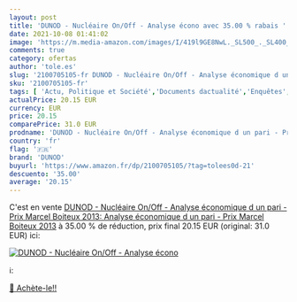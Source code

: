 ```yaml
---
layout: post
title: 'DUNOD - Nucléaire On/Off - Analyse écono avec 35.00 % rabais '
date: 2021-10-08 01:41:02
image: 'https://m.media-amazon.com/images/I/419l9GE8NwL._SL500_._SL400_.jpg'
comments: true
category: ofertas
author: 'tole.es'
slug: '2100705105-fr DUNOD - Nucléaire On/Off - Analyse économique d un pari -...'
sku: '2100705105-fr'
tags: [ 'Actu, Politique et Société','Documents dactualité','Enquêtes','Entreprise et Bourse','Gestion et administration','Livres','Secteurs dactivité','dunod','Économie','Économie industrielle', ]
actualPrice: 20.15 EUR
currency: EUR
price: 20.15
comparePrice: 31.0 EUR
prodname: 'DUNOD - Nucléaire On/Off - Analyse économique d un pari - Prix Marcel Boiteux 2013: Analyse économique d un pari - Prix Marcel Boiteux 2013'
country: 'fr'
flag: '🇫🇷'
brand: 'DUNOD'
buyurl: 'https://www.amazon.fr/dp/2100705105/?tag=tolees0d-21'
descuento: '35.00'
average: '20.15'
---
```


C'est en vente [DUNOD - Nucléaire On/Off - Analyse économique d un pari - Prix Marcel Boiteux 2013: Analyse économique d un pari - Prix Marcel Boiteux 2013](https://www.amazon.fr/dp/2100705105/?tag=tolees0d-21)  à  35.00 % de réduction, prix final  20.15 EUR (original: 31.0 EUR) ici:

[![DUNOD - Nucléaire On/Off - Analyse écono](https://m.media-amazon.com/images/I/419l9GE8NwL._SL500_._SL400_.jpg)](https://www.amazon.fr/dp/2100705105/?tag=tolees0d-21)

ℹ️:


[🛒 Achète-le!!](https://www.amazon.fr/dp/2100705105/?tag=tolees0d-21)
